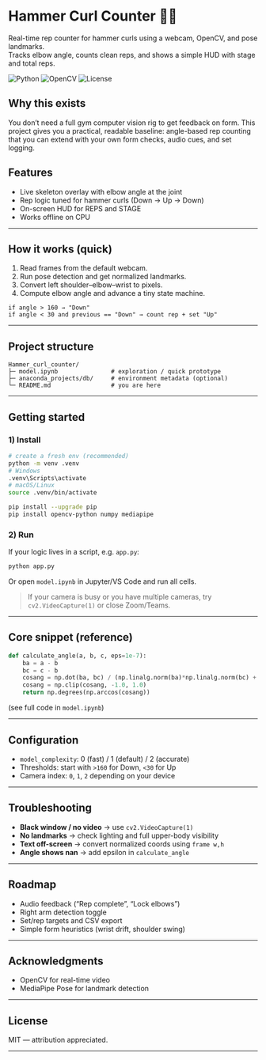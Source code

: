 # Hammer Curl Counter 🏋️‍♂️

Real-time rep counter for hammer curls using a webcam, OpenCV, and pose landmarks.  
Tracks elbow angle, counts clean reps, and shows a simple HUD with stage and total reps.

<p align="left">
  <img alt="Python" src="https://img.shields.io/badge/Python-3.9%2B-blue">
  <img alt="OpenCV" src="https://img.shields.io/badge/OpenCV-Real--time-green">
  <img alt="License" src="https://img.shields.io/badge/License-MIT-lightgrey">
</p>

## Why this exists
You don’t need a full gym computer vision rig to get feedback on form. This project gives you a practical, readable baseline: angle-based rep counting that you can extend with your own form checks, audio cues, and set logging.


## Features
- Live skeleton overlay with elbow angle at the joint
- Rep logic tuned for hammer curls (Down → Up → Down)
- On-screen HUD for REPS and STAGE
- Works offline on CPU

---

## How it works (quick)
1. Read frames from the default webcam.
2. Run pose detection and get normalized landmarks.
3. Convert left shoulder–elbow–wrist to pixels.
4. Compute elbow angle and advance a tiny state machine.

```
if angle > 160 → "Down"
if angle < 30 and previous == "Down" → count rep + set "Up"
```

---

## Project structure
```
Hammer_curl_counter/
├─ model.ipynb               # exploration / quick prototype
├─ anaconda_projects/db/     # environment metadata (optional)
└─ README.md                 # you are here
```

---

## Getting started

### 1) Install
```bash
# create a fresh env (recommended)
python -m venv .venv
# Windows
.venv\Scripts\activate
# macOS/Linux
source .venv/bin/activate

pip install --upgrade pip
pip install opencv-python numpy mediapipe
```

### 2) Run
If your logic lives in a script, e.g. `app.py`:
```bash
python app.py
```
Or open `model.ipynb` in Jupyter/VS Code and run all cells.

> If your camera is busy or you have multiple cameras, try `cv2.VideoCapture(1)` or close Zoom/Teams.

---

## Core snippet (reference)
```python
def calculate_angle(a, b, c, eps=1e-7):
    ba = a - b
    bc = c - b
    cosang = np.dot(ba, bc) / (np.linalg.norm(ba)*np.linalg.norm(bc) + eps)
    cosang = np.clip(cosang, -1.0, 1.0)
    return np.degrees(np.arccos(cosang))
```
(see full code in `model.ipynb`)

---

## Configuration
- `model_complexity`: 0 (fast) / 1 (default) / 2 (accurate)
- Thresholds: start with `>160` for Down, `<30` for Up
- Camera index: `0`, `1`, `2` depending on your device

---

## Troubleshooting
- **Black window / no video** → use `cv2.VideoCapture(1)`  
- **No landmarks** → check lighting and full upper-body visibility  
- **Text off-screen** → convert normalized coords using `frame w,h`  
- **Angle shows nan** → add epsilon in `calculate_angle`

---

## Roadmap
- Audio feedback (“Rep complete”, “Lock elbows”)
- Right arm detection toggle
- Set/rep targets and CSV export
- Simple form heuristics (wrist drift, shoulder swing)

---

## Acknowledgments
- OpenCV for real-time video
- MediaPipe Pose for landmark detection

---

## License
MIT — attribution appreciated.

---
